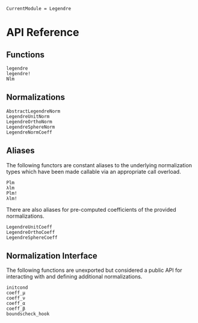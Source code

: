 ```@meta
CurrentModule = Legendre
```
# API Reference

## Functions

```@docs
legendre
legendre!
Nlm
```

## Normalizations

```@docs
AbstractLegendreNorm
LegendreUnitNorm
LegendreOrthoNorm
LegendreSphereNorm
LegendreNormCoeff
```

## Aliases

The following functors are constant aliases to the underlying normalization types which have
been made callable via an appropriate call overload.

```@docs
Plm
λlm
Plm!
λlm!
```

There are also aliases for pre-computed coefficients of the provided normalizations.
```@docs
LegendreUnitCoeff
LegendreOrthoCoeff
LegendreSphereCoeff
```

## Normalization Interface

The following functions are unexported but considered a public API for interacting with
and defining additional normalizations.

```@docs
initcond
coeff_μ
coeff_ν
coeff_α
coeff_β
boundscheck_hook
```
